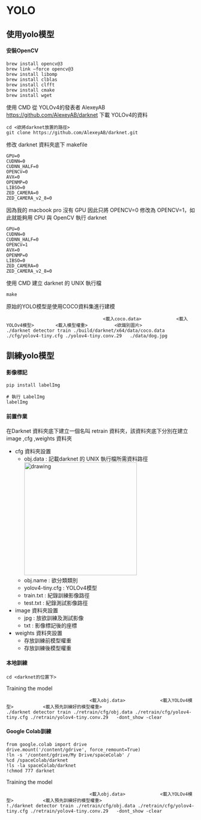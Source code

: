 # YOLO
<H2>使用yolo模型</h2>
  

<h4>安裝OpenCV</h4>

```
brew install opencv@3
brew link –force opencv@3
brew install libomp
brew install clblas
brew install clfft
brew install cmake
brew install wget
```

使用 CMD 從 YOLOv4的發表者 AlexeyAB  https://github.com/AlexeyAB/darknet 下載 YOLOv4的資料
```
cd <欲將darknet放置的路徑>
git clone https://github.com/AlexeyAB/darknet.git
``` 

修改 darknet 資料夾底下  makefile

```
GPU=0
CUDNN=0
CUDNN_HALF=0
OPENCV=0
AVX=0
OPENMP=0
LIBSO=0
ZED_CAMERA=0
ZED_CAMERA_v2_8=0
```
因為我的 macbook pro 沒有 GPU 因此只將 OPENCV=0 修改為 OPENCV=1，如此就能夠用 CPU 與 OpenCV 執行 darknet
```
GPU=0
CUDNN=0
CUDNN_HALF=0
OPENCV=1
AVX=0
OPENMP=0
LIBSO=0
ZED_CAMERA=0
ZED_CAMERA_v2_8=0
```

使用 CMD 建立 darknet 的 UNIX 執行檔

```
make
```


原始的YOLO模型是使用COCO資料集進行建模
```
                                    <載入coco.data>             <載入YOLOv4模型>        <載入模型權重>          <欲識別圖片>
./darknet detector train ./build/darknet/x64/data/coco.data ./cfg/yolov4-tiny.cfg ./yolov4-tiny.conv.29   ./data/dog.jpg
```

<H2>訓練yolo模型</h2>

<h4>影像標記</h4>

```
pip install labelImg

# 執行 LabelImg
labelImg
```

<h4>前置作業</H4>

在Darknet 資料夾底下建立一個名叫 retrain 資料夾，該資料夾底下分別在建立 image ,cfg ,weights 資料夾

* cfg 資料夾設置
  * obj.data : 記載darknet 的 UNIX 執行檔所需資料路徑 \
  <img src=https://github.com/DaYi-TW/YOLO/blob/main/obj.png alt="drawing" height="300" ></img>
  * obj.name : 欲分類類別
  * yolov4-tiny.cfg : YOLOv4模型
  * train.txt : 紀錄訓練影像路徑
  * test.txt : 紀錄測試影像路徑
* image 資料夾設置
  * jpg : 放欲訓練及測試影像
  * txt : 影像標記後的座標
* weights 資料夾設置
  * 存放訓練前模型權重
  * 存放訓練後模型權重

<h4>本地訓練</H4>

```
cd <darknet的位置下>
```
Training the model
```
                               <載入obj.data>             <載入YOLOv4模型>           <載入預先訓練好的模型權重>          
./darknet detector train ./retrain/cfg/obj.data ./retrain/cfg/yolov4-tiny.cfg ./retrain/yolov4-tiny.conv.29   -dont_show -clear
```
<h4>Google Colab訓練</H4>



```
from google.colab import drive
drive.mount('/content/gdrive', force_remount=True)
!ln -s '/content/gdrive/My Drive/spaceColab' /
%cd /spaceColab/darknet
!ls -la spaceColab/darknet
!chmod 777 darknet
```

Training the model
```
                               <載入obj.data>             <載入YOLOv4模型>           <載入預先訓練好的模型權重>          
!./darknet detector train ./retrain/cfg/obj.data ./retrain/cfg/yolov4-tiny.cfg ./retrain/yolov4-tiny.conv.29   -dont_show -clear
```
